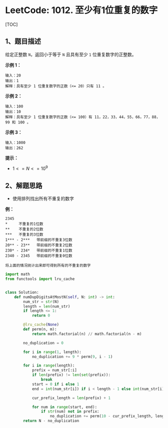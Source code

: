 # LeetCode: 1012. 至少有1位重复的数字

[TOC]

## 1、题目描述

给定正整数 `N`，返回小于等于 `N` 且具有至少 `1` 位重复数字的正整数。

 

**示例 1：**

```
输入：20
输出：1
解释：具有至少 1 位重复数字的正数（<= 20）只有 11 。
```


**示例 2：**

```
输入：100
输出：10
解释：具有至少 1 位重复数字的正数（<= 100）有 11，22，33，44，55，66，77，88，99 和 100 。
```


**示例 3：**

```
输入：1000
输出：262
```

**提示：**

-   $1 <= N <= 10^9$



## 2、解题思路

-   使用排列找出所有不重复的数字

**例：**

```
2345
*     不重复的1位数
**    不重复的2位数
***   不重复的3位数
1*** - 2***   带前缀的不重复3位数
20** - 23**   带前缀的不重复2位数
230* - 234*   带前缀的不重复1位数
2340 - 2345   带前缀的不重复0位数

将上面的情况统计出来即可得到所有的不重复的数字
```



```python
import math
from functools import lru_cache


class Solution:
    def numDupDigitsAtMostN(self, N: int) -> int:
        num_str = str(N)
        length = len(num_str)
        if length <= 1:
            return 0

        @lru_cache(None)
        def perm(n, m):
            return math.factorial(n) // math.factorial(n - m)

        no_duplication = 0

        for i in range(1, length):
            no_duplication += 9 * perm(9, i - 1)

        for i in range(length):
            prefix = num_str[:i]
            if len(prefix) != len(set(prefix)):
                break
            start = 0 if i else 1
            end = int(num_str[i]) if i < length - 1 else int(num_str[i]) + 1

            cur_prefix_length = len(prefix) + 1

            for num in range(start, end):
                if str(num) not in prefix:
                    no_duplication += perm(10 - cur_prefix_length, length - cur_prefix_length)
        return N - no_duplication
```

